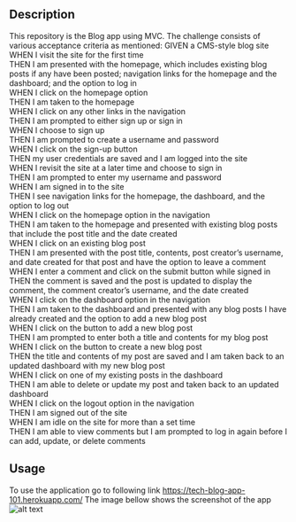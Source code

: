 ## Description

This repository is the Blog app using MVC. The challenge consists of various acceptance criteria as mentioned:
GIVEN a CMS-style blog site<br/>
WHEN I visit the site for the first time<br/>
THEN I am presented with the homepage, which includes existing blog posts if any have been posted; navigation links for the homepage and the dashboard; and the option to log in<br/>
WHEN I click on the homepage option<br/>
THEN I am taken to the homepage<br/>
WHEN I click on any other links in the navigation<br/>
THEN I am prompted to either sign up or sign in<br/>
WHEN I choose to sign up<br/>
THEN I am prompted to create a username and password<br/>
WHEN I click on the sign-up button<br/>
THEN my user credentials are saved and I am logged into the site<br/>
WHEN I revisit the site at a later time and choose to sign in<br/>
THEN I am prompted to enter my username and password<br/>
WHEN I am signed in to the site<br/>
THEN I see navigation links for the homepage, the dashboard, and the option to log out<br/>
WHEN I click on the homepage option in the navigation<br/>
THEN I am taken to the homepage and presented with existing blog posts that include the post title and the date created<br/>
WHEN I click on an existing blog post<br/>
THEN I am presented with the post title, contents, post creator’s username, and date created for that post and have the option to leave a comment<br/>
WHEN I enter a comment and click on the submit button while signed in<br/>
THEN the comment is saved and the post is updated to display the comment, the comment creator’s username, and the date created<br/>
WHEN I click on the dashboard option in the navigation<br/>
THEN I am taken to the dashboard and presented with any blog posts I have already created and the option to add a new blog post<br/>
WHEN I click on the button to add a new blog post<br/>
THEN I am prompted to enter both a title and contents for my blog post<br/>
WHEN I click on the button to create a new blog post<br/>
THEN the title and contents of my post are saved and I am taken back to an updated dashboard with my new blog post<br/>
WHEN I click on one of my existing posts in the dashboard<br/>
THEN I am able to delete or update my post and taken back to an updated dashboard<br/>
WHEN I click on the logout option in the navigation<br/>
THEN I am signed out of the site<br/>
WHEN I am idle on the site for more than a set time<br/>
THEN I am able to view comments but I am prompted to log in again before I can add, update, or delete comments<br/>

## Usage

To use the application go to following link https://tech-blog-app-101.herokuapp.com/
The image bellow shows the screenshot of the app
![alt text](./src/component/Assets/Images/appScreenshot.png)
